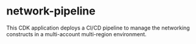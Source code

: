 # network-pipeline
This CDK application deploys a CI/CD pipeline to manage the networking constructs in a multi-account multi-region environment.
